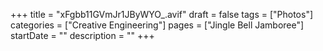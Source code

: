 +++
title = "xFgbb11GVmJr1JByWYO_.avif"
draft = false
tags = ["Photos"]
categories = ["Creative Engineering"]
pages = ["Jingle Bell Jamboree"]
startDate = ""
description = ""
+++
